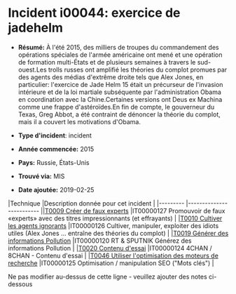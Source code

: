 # Incident i00044: exercice de jadehelm

* **Résumé:** À l'été 2015, des milliers de troupes du commandement des opérations spéciales de l'armée américaine ont mené et une opération de formation multi-États et de plusieurs semaines à travers le sud-ouest.Les trolls russes ont amplifié les théories du complot promues par des agents des médias d'extrême droite tels que Alex Jones, en particulier: l'exercice de Jade Helm 15 était un précurseur de l'invasion intérieure et de la loi martiale subséquente par l'administration Obama en coordination avec la Chine.Certaines versions ont Deus ex Machina comme une frappe d'astéroïdes.En fin de compte, le gouverneur du Texas, Greg Abbot, a été contraint de dénoncer la théorie du complot, mais il a couvert les motivations d'Obama.

* **Type d'incident**: incident

* **Année commencée:** 2015

* **Pays:** Russie, États-Unis

* **Trouvé via:** MIS

* **Date ajoutée:** 2019-02-25
 

|Technique |Description donnée pour cet incident |
|--------- |------------------------- ||[T0009 Créer de faux experts](../../generated_pages/techniques/T0009.md) |IT00000127 Promouvoir de faux «experts» avec des titres impressionnants (et effrayants) |
|[T0010 Cultiver les agents ignorants](../../generated_pages/techniques/T0010.md) |IT00000126 Cultiver, manipuler, exploiter des idiots utiles (Alex Jones ... entraîne des théories du complot) |
|[T0019 Générer des informations Pollution](../../generated_pages/techniques/T0019.md) |IT00000120 RT & SPUTNIK Générez des informations Pollution |
|[T0020 Contenu d'essai](../../generated_pages/techniques/T0020.md) |IT00000124 4CHAN / 8CHAN - Contenu d'essai |
|[T0046 Utiliser l'optimisation des moteurs de recherche](../../generated_pages/techniques/T0046.md) |IT00000125 Optimisation / manipulation SEO ("Mots clés") |


Ne pas modifier au-dessus de cette ligne - veuillez ajouter des notes ci-dessous